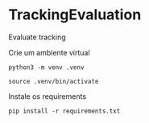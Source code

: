 # TrackingEvaluation
Evaluate tracking


Crie um ambiente virtual

`python3 -m venv .venv `

`source .venv/bin/activate`

Instale os requirements

`pip install -r requirements.txt `